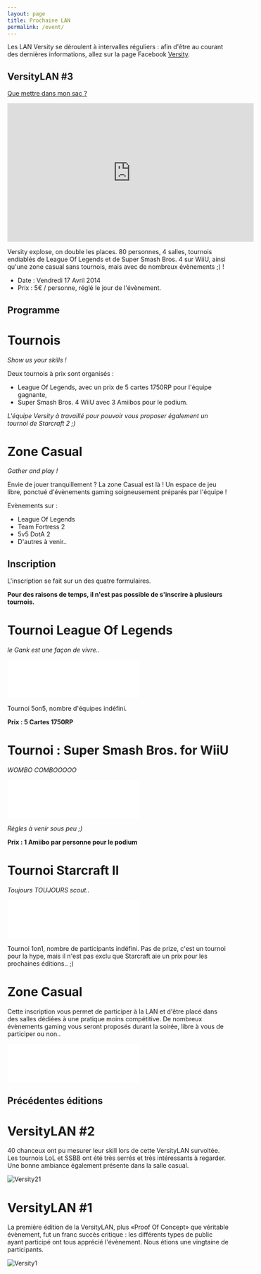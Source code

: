 ```yaml
---
layout: page
title: Prochaine LAN
permalink: /event/
---
```


Les LAN Versity se déroulent à intervalles réguliers : afin d'être au courant des dernières informations, allez sur la page Facebook [Versity](https://www.facebook.com/pages/Versity/356084237886814).

VersityLAN #3
-

[Que mettre dans mon sac ?](../bag/)

<iframe width="560" height="315" src="https://www.youtube.com/embed/bPcK4Bq0_80" frameborder="0" allowfullscreen></iframe>

Versity explose, on double les places.
80 personnes, 4 salles, tournois endiablés de League Of Legends et de Super Smash Bros. 4 sur WiiU, ainsi qu'une zone casual sans tournois, mais avec de nombreux évènements ;) !


* Date : Vendredi 17 Avril 2014
* Prix : 5€ / personne, réglé le jour de l'évènement.

Programme
-

Tournois
=

_Show us your skills !_

Deux tournois à prix sont organisés : 

* League Of Legends, avec un prix de 5 cartes 1750RP pour l'équipe gagnante, 
* Super Smash Bros. 4 WiiU avec 3 Amiibos pour le podium.

_L'équipe Versity à travaillé pour pouvoir vous proposer également un tournoi de Starcraft 2 ;)_

Zone Casual
=

_Gather and play !_

Envie de jouer tranquillement ? La zone Casual est là ! Un espace de jeu libre, ponctué d'évènements gaming soigneusement préparés par l'équipe ! 

Evènements sur :

* League Of Legends
* Team Fortress 2
* 5v5 DotA 2
* D'autres à venir..


Inscription
-

L'inscription se fait sur un des quatre formulaires.

**Pour des raisons de temps, il n'est pas possible de s'inscrire à plusieurs tournois.**

Tournoi League Of Legends 
=

_le Gank est une façon de vivre.._


<iframe width="300" height="88" src="//www.toornament.com/widget/tournaments/55127907150ba0153d8b4569/registration" frameborder="0" allowfullscreen></iframe> 

Tournoi 5on5, nombre d'équipes indéfini.

__Prix : 5 Cartes 1750RP__
 

Tournoi : Super Smash Bros. for WiiU
=
_WOMBO COMBOOOOO_

<iframe width="300" height="88" src="//www.toornament.com/widget/tournaments/55127b20150ba0f6148b45af/registration" frameborder="0" allowfullscreen></iframe> 

_Règles à venir sous peu ;)_

__Prix : 1 Amiibo par personne pour le podium__



Tournoi Starcraft II
=

_Toujours TOUJOURS scout.._

<iframe width="300" height="88" src="//www.toornament.com/widget/tournaments/55127f7d150ba0153d8b45b4/registration?_locale=fr_FR" frameborder="0" allowfullscreen></iframe> 

Tournoi 1on1, nombre de participants indéfini. 
Pas de prize, c'est un tournoi pour la hype, mais il n'est pas exclu que Starcraft aie un prix pour les prochaines éditions.. ;)

Zone Casual
=
	
Cette inscription vous permet de participer à la LAN et d'être placé dans des salles dédiées à une pratique moins compétitive. De nombreux évènements gaming vous seront proposés durant la soirée, libre à vous de participer ou non..

<iframe width="300" height="88" src="//www.toornament.com/widget/tournaments/55156e71150ba0674c8b4569/registration?_locale=fr_FR" frameborder="0" allowfullscreen></iframe> 

Précédentes éditions
-

VersityLAN #2
=

40 chanceux ont pu mesurer leur skill lors de cette VersityLAN survoltée. Les tournois LoL et SSBB ont été très serrés et très intéressants à regarder. Une bonne ambiance également présente dans la salle casual. 

![Versity21](../img/v2_duhaut.jpg)

VersityLAN #1
=

La première édition de la VersityLAN, plus «Proof Of Concept» que véritable évènement, fut un franc succès critique : les différents types de public ayant participé ont tous apprécié l'évènement. Nous étions une vingtaine de participants.

![Versity1](../img/v1_money.jpg)
